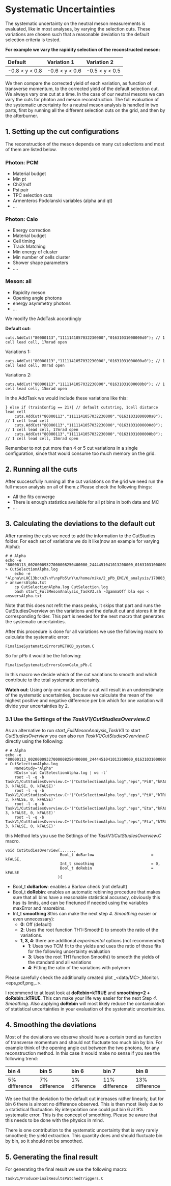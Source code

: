 # Systematic Uncertainties

The systematic uncertainty on the neutral meson measurements is evaluated, like in most analyses, by varying the selection cuts. These variations are chosen such that a reasonable deviation to the default selection criteria is tested.

**For example we vary the rapidity selection of the reconstructed meson:**

| Default | Variation 1 | Variation 2 |
| :--- | :--- | :--- |
| -0.8 &lt; y &lt; 0.8 | -0.6 &lt; y &lt; 0.6 | -0.5 &lt; y &lt; 0.5 |

We then compare the corrected yield of each variation, as function of transverse momentum, to the corrected yield of the default selection cut. We always vary one cut at a time. In the case of our neutral mesons we can vary the cuts for photon and meson reconstruction. The full evaluation of the systematic uncertainty for a neutral meson analysis is handled in two parts, first by running all the different selection cuts on the grid, and then by the afterburner.

## 1. Setting up the cut configurations

The reconstruction of the meson depends on many cut selections and most of them are listed below.

### Photon: PCM

* Material budget
* Min pt
* Chi2/ndf
* Psi pair
* TPC selection cuts
* Armenteros Podolanski variables \(alpha and qt\)
* ...

### Photon: Calo

* Energy correction
* Material budget
* Cell timing
* Track Matching
* Min energy of cluster
* Min number of cells cluster
* Shower shape parameters
* ....

### Meson: all

* Rapidity meson
* Opening angle photons
* energy asymmetry photons
* ...

We modify the AddTask accordingly

**Default cut:**

```text
cuts.AddCut("80000113","1111141057032230000","01631031000000d0"); // 1 cell lead cell, 17mrad open
```

Variations 1:

```text
cuts.AddCut("80000113","1111141057032230000","01631031000000a0"); // 1 cell lead cell, 0mrad open
```

Variations 2:

```text
cuts.AddCut("80000113","1111141057032230000","01631031000000b0"); // 1 cell lead cell, 15mrad open
```

In the AddTask we would include these variations like this:

```text
} else if (trainConfig == 21){ // default cutstring, 1cell distance lead cell
    cuts.AddCut("80000113","1111141057032230000","01631031000000a0"); // 1 cell lead cell
    cuts.AddCut("80000113","1111141057032230000","01631031000000d0"); // 1 cell lead cell, 17mrad open
    cuts.AddCut("80000113","1111141057032230000","01631031000000b0"); // 1 cell lead cell, 15mrad open
```

Remember to not put more than 4 or 5 cut variations in a single configuration, since that would consume too much memory on the grid.

## 2. Running all the cuts

After successfully running all the cut variations on the grid we need run the full meson analysis on all of them.z Please check the following things:

* All the fits converge
* There is enough statistics available for all pt bins in both data and MC
* ...

## 3. Calculating the deviations to the default cut

After running the cuts we need to add the information to the CutStudies folder. For each set of variations we do it like\(now an example for varying Alpha\):

```text
# # Alpha
echo -e "80000113_00200009327000008250400000_2444451041013200000_0163103100000010\n80000113_00200009327000008250400000_2444451041013200000_0163105100000010\n80000113_00200009327000008250400000_2444451041013200000_0163106100000010" > CutSelectionAlpha.log
    echo -e "Alpha\nLHC13bc\n3\nY\npPb5\nY\n/home/mike/2_pPb_EMC/0_analysis/170803_final_EMC/CocktailEMC_4Mio.root\n0.80\nN\nY\nY" > answersAlpha.txt
    cp CutSelectionAlpha.log CutSelection.log
    bash start_FullMesonAnalysis_TaskV3.sh -dgammaOff bla eps < answersAlpha.txt
```

Note that this does not refit the mass peaks, it skips that part and runs the CutStudiesOverview on the variations and the default cut and stores it in the corresponding folder. This part is needed for the next macro that generates the systematic uncertainties.

After this procedure is done for all variations we use the following macro to calculate the systematic error:

```text
FinaliseSystematicErrorsMETHOD_system.C
```

So for pPb it would be the following:

```text
FinaliseSystematicErrorsConvCalo_pPb.C
```

In this macro we decide which of the cut variations to smooth and which contribute to the total systematic uncertainty.

**Watch out**: Using only one variation for a cut will result in an underestimate of the systematic uncertainties, because we calculate the mean of the highest positive and negative difference per bin which for one variation will divide your uncertainties by 2.

### 3.1 Use the Settings of the _TaskV1/CutStudiesOverview.C_

As an alternative to run _start_FullMesonAnalysis_TaskV3_ to start _CutStudiesOverview_ you can also run _TaskV1/CutStudiesOverview.C_ directly using the following:

```text
# # Alpha
echo -e "80000113_00200009327000008250400000_2444451041013200000_0163103100000010\n80000113_00200009327000008250400000_2444451041013200000_0163105100000010\n80000113_00200009327000008250400000_2444451041013200000_0163106100000010" > CutSelectionAlpha.log
    NameStudy="Alpha"
    NCuts=`cat CutSelectionAlpha.log | wc -l`
    root -l -q -b TaskV1/CutStudiesOverview.C+'("CutSelectionAlpha.log","eps","Pi0","kFALSE","","2_pPb_EMC","'$NameStudy'",'$NCuts',0,"","LHC13bc", 3, kFALSE, 0, kFALSE)'
    root -l -q -b TaskV1/CutStudiesOverview.C+'("CutSelectionAlpha.log","eps","Pi0","kTRUE","","2_pPb_EMC","'$NameStudy'",'$NCuts',0,"","LHC13bc", 3, kFALSE, 0, kFALSE)'
    root -l -q -b TaskV1/CutStudiesOverview.C+'("CutSelectionAlpha.log","eps","Eta","kFALSE","","2_pPb_EMC","'$NameStudy'",'$NCuts',0,"","LHC13bc", 3, kFALSE, 0, kFALSE)'
    root -l -q -b TaskV1/CutStudiesOverview.C+'("CutSelectionAlpha.log","eps","Eta","kTRUE","","2_pPb_EMC","'$NameStudy'",'$NCuts',0,"","LHC13bc", 3, kFALSE, 0, kFALSE)'
```

this Method lets you use the Settings of the _TaskV1/CutStudiesOverview.C_ macro.
```test
void CutStudiesOverview(......,
                        Bool_t doBarlow                         = kFALSE,
                        Int_t smoothing                         = 0,
                        Bool_t doRebin                          = kFALSE
                       ){
```
* Bool_t **doBarlow**: enables a Barlow check (not default)
* Bool_t **doRebin**: enables an automatic rebinning procedure that makes sure that all bins have a reasonable statistical accuracy, obviously this has its limits, and can be finetuned if needed using the variables maxError and maxrebins.
* Int_t **smoothing** 8this can make the next step _4. Smoothing_ easier or even unnecessary):
    * **0**: Off (default)
    * **2**: Uses the root function TH1::Smooth() to smooth the ratio of the variations.
    * **1, 3, 4**: there are additional _experimental_ options (not recommended)
        * **1**: Uses two TCM fit to the yields and uses the ratio of those fits for the following uncertainty evaluation
        * **3**: Uses the root TH1 function Smooth() to smooth the yields of the standard and all variations
        * **4**: Fitting the ratio of the variations with polynom

Please carefully check the additionally created plot <meson>_<data/MC>_Monitor.<eps,pdf,png,..>.

I recommend to at least look at **doRebin=kTRUE** and **smoothing=2 + doRebin=kTRUE**. This can make your life way easier for the next Step _4. Smoothing_. Also applying **doRebin** will most likely reduce the contamination of statistical uncertainties in your evaluation of the systematic uncertainties.




## 4. Smoothing the deviations

Most of the deviations we observe should have a certain trend as function of transverse momentum and should not fluctuate too much bin by bin. For example think of the opening angle cut between the two photons, for any reconstruction method. In this case it would make no sense if you see the following trend:

| bin 4 | bin 5 | bin 6 | bin 7 | bin 8 |
| :--- | :--- | :--- | :--- | :--- |
| 5% difference | 7% difference | 1% difference | 11% difference | 13% difference |

We see that the deviation to the default cut increases rather linearly, but for bin 6 there is almost no difference observed. This is then most likely due to a statistical fluctuation. By interpolation one could put bin 6 at 9% systematic error. This is the concept of smoothing. Please be aware that this needs to be done with the physics in mind.

There is one contribution to the systematic uncertainty that is very rarely smoothed; the yield extraction. This quantity does and should fluctuate bin by bin, so it should not be smoothed.

## 5. Generating the final result

For generating the final result we use the following macro:

```text
TaskV1/ProduceFinalResultsPatchedTriggers.C
```
